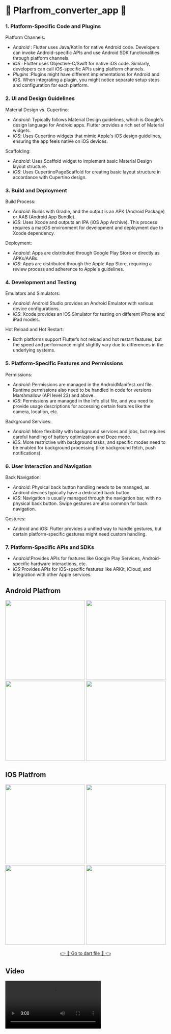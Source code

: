 # 📱 Plarfrom_converter_app 📱 

### 1. Platform-Specific Code and Plugins
Platform Channels:

* *Android* : Flutter uses Java/Kotlin for native Android code. Developers can invoke Android-specific APIs and use Android SDK functionalities through platform channels.
* *iOS* : Flutter uses Objective-C/Swift for native iOS code. Similarly, developers can call iOS-specific APIs using platform channels.
* *Plugins* :Plugins might have different implementations for Android and iOS. When integrating a plugin, you might notice separate setup steps and configuration for each platform.
### 2. UI and Design Guidelines
Material Design vs. Cupertino:

* *Android*: Typically follows Material Design guidelines, which is Google's design language for Android apps. Flutter provides a rich set of Material widgets.
* *iOS*: Uses Cupertino widgets that mimic Apple's iOS design guidelines, ensuring the app feels native on iOS devices.

Scaffolding:

* *Android*: Uses Scaffold widget to implement basic Material Design layout structure.
* *iOS*: Uses CupertinoPageScaffold for creating basic layout structure in accordance with Cupertino design.

### 3. Build and Deployment
Build Process:

* *Android*: Builds with Gradle, and the output is an APK (Android Package) or AAB (Android App Bundle).
* *iOS*: Uses Xcode and outputs an IPA (iOS App Archive). This process requires a macOS environment for development and deployment due to Xcode dependency.

Deployment:

* *Android*: Apps are distributed through Google Play Store or directly as APKs/AABs.
* *iOS*: Apps are distributed through the Apple App Store, requiring a review process and adherence to Apple's guidelines.

### 4. Development and Testing
Emulators and Simulators:

* *Android*: Android Studio provides an Android Emulator with various device configurations.
* *iOS*: Xcode provides an iOS Simulator for testing on different iPhone and iPad models.

Hot Reload and Hot Restart:
* Both platforms support Flutter’s hot reload and hot restart features, but the speed and performance might slightly vary due to differences in the underlying systems.

### 5. Platform-Specific Features and Permissions
Permissions:

* *Android*: Permissions are managed in the AndroidManifest.xml file. Runtime permissions also need to be handled in code for versions Marshmallow (API level 23) and above.
* *iOS*: Permissions are managed in the Info.plist file, and you need to provide usage descriptions for accessing certain features like the camera, location, etc.

Background Services:

* *Android*: More flexibility with background services and jobs, but requires careful handling of battery optimization and Doze mode.
* *iOS*: More restrictive with background tasks, and specific modes need to be enabled for background processing (like background fetch, push notifications).

### 6. User Interaction and Navigation
Back Navigation:

* *Android*: Physical back button handling needs to be managed, as Android devices typically have a dedicated back button.
* *iOS*: Navigation is usually managed through the navigation bar, with no physical back button. Swipe gestures are also common for back navigation.

Gestures:

* Android and iOS: Flutter provides a unified way to handle gestures, but certain platform-specific gestures might need custom handling.

### 7. Platform-Specific APIs and SDKs
* *Android*:Provides APIs for features like Google Play Services, Android-specific hardware interactions, etc.
* *iOS*:Provides APIs for iOS-specific features like ARKit, iCloud, and integration with other Apple services.

## Android Platfrom


<p align = 'center'>
  <img src='https://github.com/DarshanPatel311/Plarfrom_Converter_App/assets/143177575/a759e58b-058b-495a-b4b2-bc2c6f0deb00' width = 250>
    <img src='https://github.com/DarshanPatel311/Plarfrom_Converter_App/assets/143177575/b922a8db-fa61-41d2-a5cb-d46a6b4d24cc' width = 250>
      <img src='https://github.com/DarshanPatel311/Plarfrom_Converter_App/assets/143177575/39a17fdf-43a1-4de4-b231-b2962ad0e1b3' width = 250>
        <img src='https://github.com/DarshanPatel311/Plarfrom_Converter_App/assets/143177575/64dde52c-2369-4eb5-858f-a31a66d40e26' width = 250>


</p>






## IOS Platfrom


<p align = 'center'>
    <img src='https://github.com/DarshanPatel311/Plarfrom_Converter_App/assets/143177575/327e144a-4bd8-4f51-a457-48eb888c8fc2' width = 250>
    <img src='https://github.com/DarshanPatel311/Plarfrom_Converter_App/assets/143177575/413e6425-bff4-4512-ae17-356da7bc205d' width = 250>
    <img src='https://github.com/DarshanPatel311/Plarfrom_Converter_App/assets/143177575/d85cc247-0d10-482a-8059-273a04a177ae' width = 250>
    <img src='https://github.com/DarshanPatel311/Plarfrom_Converter_App/assets/143177575/96bea032-888b-4b25-b28b-790fa1b6810d' width = 250>
</p>
<div align = 'center'>
<a href='https://github.com/DarshanPatel311/Plarfrom_Converter_App/tree/master/lib' align = 'center'>👉 📱  Go to dart file 📱  👈</a>
</div>

## Video
<video src='https://github.com/DarshanPatel311/Plarfrom_Converter_App/assets/143177575/fde58128-a2df-49ca-a390-5b21477a16ec' align = 'center'>
